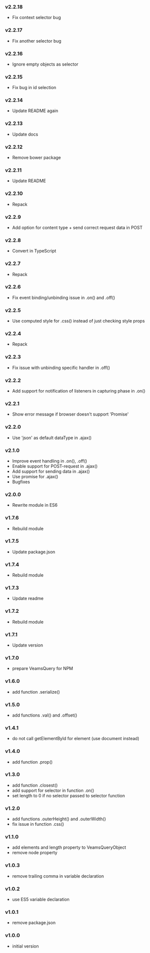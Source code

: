 ### v2.2.18
- Fix context selector bug

### v2.2.17
- Fix another selector bug

### v2.2.16
- Ignore empty objects as selector

### v2.2.15
- Fix bug in id selection

### v2.2.14
- Update README again

### v2.2.13
- Update docs

### v2.2.12
- Remove bower package

### v2.2.11
- Update README

### v2.2.10
- Repack

### v2.2.9
- Add option for content type + send correct request data in POST

### v2.2.8
- Convert in TypeScript

### v2.2.7
- Repack

### v2.2.6
- Fix event binding/unbinding issue in .on() and .off()

### v2.2.5
- Use computed style for .css() instead of just checking style props

### v2.2.4
- Repack

### v2.2.3
- Fix issue with unbinding specific handler in .off()

### v2.2.2
- Add support for notification of listeners in capturing phase in .on()

### v2.2.1
- Show error message if browser doesn't support 'Promise'

### v2.2.0
- Use 'json' as default dataType in .ajax()

### v2.1.0
- Improve event handling in .on(), .off()
- Enable support for POST-request in .ajax()
- Add support for sending data in .ajax()
- Use promise for .ajax()
- Bugfixes

### v2.0.0
- Rewrite module in ES6

### v1.7.6
- Rebuild module

### v1.7.5
- Update package.json

### v1.7.4
- Rebuild module

### v1.7.3
- Update readme

### v1.7.2
- Rebuild module

### v1.7.1
- Update version

### v1.7.0
- prepare VeamsQuery for NPM

### v1.6.0
- add function .serialize()

### v1.5.0
- add functions .val() and .offset()

### v1.4.1
- do not call getElementById for element (use document instead)

### v1.4.0
- add function .prop()

### v1.3.0
- add function .closest()
- add support for selector in function .on()
- set length to 0 if no selector passed to selector function

### v1.2.0
- add functions .outerHeight() and .outerWidth()
- fix issue in function .css()

### v1.1.0
- add elements and length property to VeamsQueryObject
- remove node property

### v1.0.3
- remove trailing comma in variable declaration

### v1.0.2
- use ES5 variable declaration

### v1.0.1
- remove package.json

### v1.0.0
- initial version
